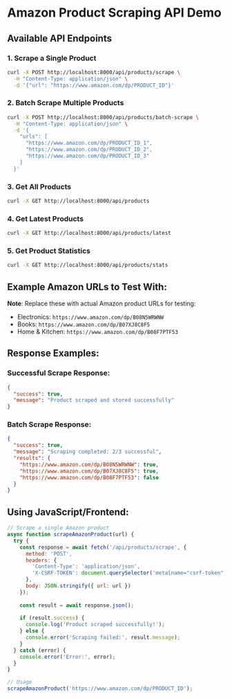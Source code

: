 # Amazon Product Scraping API Demo

## Available API Endpoints

### 1. Scrape a Single Product
```bash
curl -X POST http://localhost:8000/api/products/scrape \
  -H "Content-Type: application/json" \
  -d '{"url": "https://www.amazon.com/dp/PRODUCT_ID"}'
```

### 2. Batch Scrape Multiple Products
```bash
curl -X POST http://localhost:8000/api/products/batch-scrape \
  -H "Content-Type: application/json" \
  -d '{
    "urls": [
      "https://www.amazon.com/dp/PRODUCT_ID_1",
      "https://www.amazon.com/dp/PRODUCT_ID_2",
      "https://www.amazon.com/dp/PRODUCT_ID_3"
    ]
  }'
```

### 3. Get All Products
```bash
curl -X GET http://localhost:8000/api/products
```

### 4. Get Latest Products
```bash
curl -X GET http://localhost:8000/api/products/latest
```

### 5. Get Product Statistics
```bash
curl -X GET http://localhost:8000/api/products/stats
```

## Example Amazon URLs to Test With:

**Note**: Replace these with actual Amazon product URLs for testing:

- Electronics: `https://www.amazon.com/dp/B08N5WRWNW`
- Books: `https://www.amazon.com/dp/B07XJ8C8F5`
- Home & Kitchen: `https://www.amazon.com/dp/B08F7PTF53`

## Response Examples:

### Successful Scrape Response:
```json
{
  "success": true,
  "message": "Product scraped and stored successfully"
}
```

### Batch Scrape Response:
```json
{
  "success": true,
  "message": "Scraping completed: 2/3 successful",
  "results": {
    "https://www.amazon.com/dp/B08N5WRWNW": true,
    "https://www.amazon.com/dp/B07XJ8C8F5": true,
    "https://www.amazon.com/dp/B08F7PTF53": false
  }
}
```

## Using JavaScript/Frontend:

```javascript
// Scrape a single Amazon product
async function scrapeAmazonProduct(url) {
  try {
    const response = await fetch('/api/products/scrape', {
      method: 'POST',
      headers: {
        'Content-Type': 'application/json',
        'X-CSRF-TOKEN': document.querySelector('meta[name="csrf-token"]').content
      },
      body: JSON.stringify({ url: url })
    });
    
    const result = await response.json();
    
    if (result.success) {
      console.log('Product scraped successfully!');
    } else {
      console.error('Scraping failed:', result.message);
    }
  } catch (error) {
    console.error('Error:', error);
  }
}

// Usage
scrapeAmazonProduct('https://www.amazon.com/dp/PRODUCT_ID');
``` 
